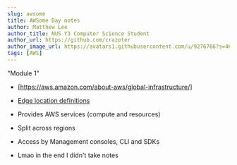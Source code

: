 ```yaml
---
slug: awsome
title: AWSome Day notes
author: Matthew Lee
author_title: NUS Y3 Computer Science Student
author_url: https://github.com/crazoter
author_image_url: https://avatars1.githubusercontent.com/u/9276766?s=460&u=a827522208afc597e6510afe592ec2674ac11dad&v=4
tags: [AWS]
---
```


"Module 1"
* [https://aws.amazon.com/about-aws/global-infrastructure/]
* [Edge location definitions](https://www.edureka.co/community/600/what-is-an-edge-location-in-aws#:~:text=An%20edge%20location%20is%20where,are%20located%20in%20AWS%20cloud.)
* Provides AWS services (compute and resources)
* Split across regions 
* Access by Management consoles, CLI and SDKs

* Lmao in the end I didn't take notes